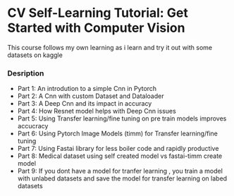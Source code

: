 # CV Self-Learning Tutorial: Get Started with Computer Vision

This course follows my own learning as i learn and try it out with some datasets on kaggle

### Desription
 * Part 1: An introdution to a simple Cnn in Pytorch
 * Part 2: A Cnn with custom Dataset and Dataloader
 * Part 3: A Deep Cnn and its impact in accuracy
 * Part 4: How Resnet model helps with Deep Cnn issues 
 * Part 5: Using Transfer learning/fine tuning on pre train models improves accucracy 
 * Part 6: Using Pytorch Image Models (timm) for Transfer learning/fine tuning
 * Part 7: Using Fastai library for less boiler code and rapidly productive
 * Part 8: Medical dataset using self created model vs fastai-timm create model
 * Part 9: If you dont have a model for tranfer learning , you train a model with unlabed datasets and save the model for transfer learning on labed datasets
